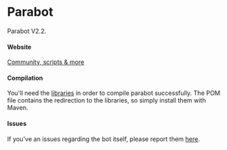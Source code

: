 # Parabot

Parabot V2.2.

#### Website

[Community, scripts & more](http://www.parabot.org/)

#### Compilation
You'll need the [libraries](https://github.com/Parabot/Parabot/tree/master/libs) in order to compile parabot successfully.
The POM file contains the redirection to the libraries, so simply install them with Maven.

#### Issues
If you've an issues regarding the bot itself, please report them [here](https://github.com/Parabot/Parabot/issues).

